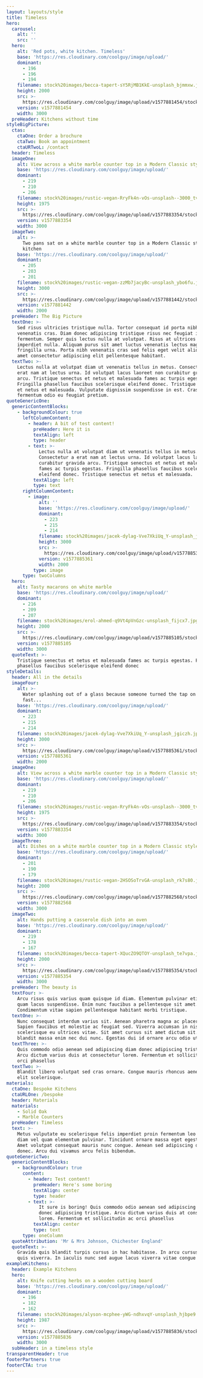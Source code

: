 ```yaml
---
layout: layouts/style
title: Timeless
hero:
  carousel:
    alt: ''
    src: ''
  hero:
    alt: 'Red pots, white kitchen. Timeless'
    base: 'https://res.cloudinary.com/coolguy/image/upload/'
    dominant:
      - 196
      - 196
      - 194
    filename: stock%20images/becca-tapert-sY5RjMB1KkE-unsplash_bjmmxw.jpg
    height: 2000
    src: >-
      https://res.cloudinary.com/coolguy/image/upload/v1577881454/stock%20images/becca-tapert-sY5RjMB1KkE-unsplash_bjmmxw.jpg
    version: v1577881454
    width: 3000
  preHeader: Kitchens without time
styleBigPicture:
  ctas:
    ctaOne: Order a brochure
    ctaTwo: Book an appointment
    ctaURTwoL: /contact
  header: Timeless
  imageOne:
    alt: View across a white marble counter top in a Modern Classic style kitchen
    base: 'https://res.cloudinary.com/coolguy/image/upload/'
    dominant:
      - 219
      - 210
      - 206
    filename: stock%20images/rustic-vegan-RryFk4n-vOs-unsplash--3000_tvxbo8.jpg
    height: 1975
    src: >-
      https://res.cloudinary.com/coolguy/image/upload/v1577883354/stock%20images/rustic-vegan-RryFk4n-vOs-unsplash--3000_tvxbo8.jpg
    version: v1577883354
    width: 3000
  imageTwo:
    alt: >-
      Two pans sat on a white marble counter top in a Modern Classic style
      kitchen
    base: 'https://res.cloudinary.com/coolguy/image/upload/'
    dominant:
      - 205
      - 203
      - 201
    filename: stock%20images/rustic-vegan-zzMb7jacyBc-unsplash_ybo6fu.jpg
    height: 3000
    src: >-
      https://res.cloudinary.com/coolguy/image/upload/v1577881442/stock%20images/rustic-vegan-zzMb7jacyBc-unsplash_ybo6fu.jpg
    version: v1577881442
    width: 2000
  preHeader: The Big Picture
  textOne: >-
    Sed risus ultricies tristique nulla. Tortor consequat id porta nibh
    venenatis cras. Diam donec adipiscing tristique risus nec feugiat in
    fermentum. Semper quis lectus nulla at volutpat. Risus at ultrices mi tempus
    imperdiet nulla. Aliquam purus sit amet luctus venenatis lectus magna
    fringilla urna. Porta nibh venenatis cras sed felis eget velit aliquet. Sit
    amet consectetur adipiscing elit pellentesque habitant.
  textTwo: >-
    Lectus nulla at volutpat diam ut venenatis tellus in metus. Consectetur a
    erat nam at lectus urna. Id volutpat lacus laoreet non curabitur gravida
    arcu. Tristique senectus et netus et malesuada fames ac turpis egestas.
    Fringilla phasellus faucibus scelerisque eleifend donec. Tristique senectus
    et netus et malesuada. Vulputate dignissim suspendisse in est. Cras
    fermentum odio eu feugiat pretium.
quoteGenericOne:
  genericContentBlocks:
    - backgroundColour: true
      leftColumnContent:
        - header: A bit of test content!
          preHeader: Here it is
          textAlign: left
          type: header
        - text: >-
            Lectus nulla at volutpat diam ut venenatis tellus in metus.
            Consectetur a erat nam at lectus urna. Id volutpat lacus laoreet non
            curabitur gravida arcu. Tristique senectus et netus et malesuada
            fames ac turpis egestas. Fringilla phasellus faucibus scelerisque
            eleifend donec. Tristique senectus et netus et malesuada.
          textAlign: left
          type: text
      rightColumnContent:
        - image:
            alt: ''
            base: 'https://res.cloudinary.com/coolguy/image/upload/'
            dominant:
              - 223
              - 215
              - 214
            filename: stock%20images/jacek-dylag-Vve7XkiUq_Y-unsplash_jgiczh.jpg
            height: 3000
            src: >-
              https://res.cloudinary.com/coolguy/image/upload/v1577885361/stock%20images/jacek-dylag-Vve7XkiUq_Y-unsplash_jgiczh.jpg
            version: v1577885361
            width: 2000
          type: image
      type: twoColumns
  hero:
    alt: Tasty macarons on white marble
    base: 'https://res.cloudinary.com/coolguy/image/upload/'
    dominant:
      - 216
      - 209
      - 207
    filename: stock%20images/erol-ahmed-q9Vt4pVnGzc-unsplash_fijcx7.jpg
    height: 2000
    src: >-
      https://res.cloudinary.com/coolguy/image/upload/v1577885105/stock%20images/erol-ahmed-q9Vt4pVnGzc-unsplash_fijcx7.jpg
    version: v1577885105
    width: 3000
  quoteText: >-
    Tristique senectus et netus et malesuada fames ac turpis egestas. Fringilla
    phasellus faucibus scelerisque eleifend donec
styleDetails:
  header: All in the details
  imageFour:
    alt: >-
      Water splashing out of a glass because someone turned the tap on too
      fast...
    base: 'https://res.cloudinary.com/coolguy/image/upload/'
    dominant:
      - 223
      - 215
      - 214
    filename: stock%20images/jacek-dylag-Vve7XkiUq_Y-unsplash_jgiczh.jpg
    height: 3000
    src: >-
      https://res.cloudinary.com/coolguy/image/upload/v1577885361/stock%20images/jacek-dylag-Vve7XkiUq_Y-unsplash_jgiczh.jpg
    version: v1577885361
    width: 2000
  imageOne:
    alt: View across a white marble counter top in a Modern Classic style kitchen
    base: 'https://res.cloudinary.com/coolguy/image/upload/'
    dominant:
      - 219
      - 210
      - 206
    filename: stock%20images/rustic-vegan-RryFk4n-vOs-unsplash--3000_tvxbo8.jpg
    height: 1975
    src: >-
      https://res.cloudinary.com/coolguy/image/upload/v1577883354/stock%20images/rustic-vegan-RryFk4n-vOs-unsplash--3000_tvxbo8.jpg
    version: v1577883354
    width: 3000
  imageThree:
    alt: Dishes on a white marble counter top in a Modern Classic style kitchen
    base: 'https://res.cloudinary.com/coolguy/image/upload/'
    dominant:
      - 201
      - 190
      - 179
    filename: stock%20images/rustic-vegan-2HSOSoTrvGA-unsplash_rk7s80.jpg
    height: 2000
    src: >-
      https://res.cloudinary.com/coolguy/image/upload/v1577882568/stock%20images/rustic-vegan-2HSOSoTrvGA-unsplash_rk7s80.jpg
    version: v1577882568
    width: 3000
  imageTwo:
    alt: Hands putting a casserole dish into an oven
    base: 'https://res.cloudinary.com/coolguy/image/upload/'
    dominant:
      - 219
      - 178
      - 167
    filename: stock%20images/becca-tapert-XQucZO9QTOY-unsplash_te7vpa.jpg
    height: 2000
    src: >-
      https://res.cloudinary.com/coolguy/image/upload/v1577885354/stock%20images/becca-tapert-XQucZO9QTOY-unsplash_te7vpa.jpg
    version: v1577885354
    width: 3000
  preHeader: The beauty is
  textFour: >-
    Arcu risus quis varius quam quisque id diam. Elementum pulvinar etiam non
    quam lacus suspendisse. Enim nunc faucibus a pellentesque sit amet.
    Condimentum vitae sapien pellentesque habitant morbi tristique.
  textOne: >-
    Nunc consequat interdum varius sit. Aenean pharetra magna ac placerat.
    Sapien faucibus et molestie ac feugiat sed. Viverra accumsan in nisl nisi
    scelerisque eu ultrices vitae. Sit amet cursus sit amet dictum sit. Nunc non
    blandit massa enim nec dui nunc. Egestas dui id ornare arcu odio ut.
  textThree: >-
    Quis commodo odio aenean sed adipiscing diam donec adipiscing tristique.
    Arcu dictum varius duis at consectetur lorem. Fermentum et sollicitudin ac
    orci phasellus
  textTwo: >-
    Blandit libero volutpat sed cras ornare. Congue mauris rhoncus aenean vel
    elit scelerisque.
materials:
  ctaOne: Bespoke Kitchens
  ctaURLOne: /bespoke
  header: Materials
  materials:
    - Solid Oak
    - Marble Counters
  preHeader: Timeless
  text: >-
    Metus vulputate eu scelerisque felis imperdiet proin fermentum leo vel. Id
    diam vel quam elementum pulvinar. Tincidunt ornare massa eget egestas purus.
    Amet volutpat consequat mauris nunc congue. Aenean sed adipiscing diam
    donec. Arcu dui vivamus arcu felis bibendum.
quoteGenericTwo:
  genericContentBlocks:
    - backgroundColour: true
      content:
        - header: Test content!
          preHeader: Here's some boring
          textAlign: center
          type: header
        - text: >-
            It sure is boring! Quis commodo odio aenean sed adipiscing diam
            donec adipiscing tristique. Arcu dictum varius duis at consectetur
            lorem. Fermentum et sollicitudin ac orci phasellus
          textAlign: center
          type: text
      type: oneColumn
  quoteAttribution: 'Mr & Mrs Johnson, Chichester England'
  quoteText: >-
    Gravida quis blandit turpis cursus in hac habitasse. In arcu cursus euismod
    quis viverra. In iaculis nunc sed augue lacus viverra vitae congue eu
exampleKitchens:
  header: Example Kitchens
  hero:
    alt: Knife cutting herbs on a wooden cutting board
    base: 'https://res.cloudinary.com/coolguy/image/upload/'
    dominant:
      - 196
      - 182
      - 162
    filename: stock%20images/alyson-mcphee-yWG-ndhxvqY-unsplash_hjbpe9.jpg
    height: 1987
    src: >-
      https://res.cloudinary.com/coolguy/image/upload/v1577885836/stock%20images/alyson-mcphee-yWG-ndhxvqY-unsplash_hjbpe9.jpg
    version: v1577885836
    width: 3000
  subHeader: in a timeless style
transparentHeader: true
footerPartners: true
footerCTA: true
---
```

